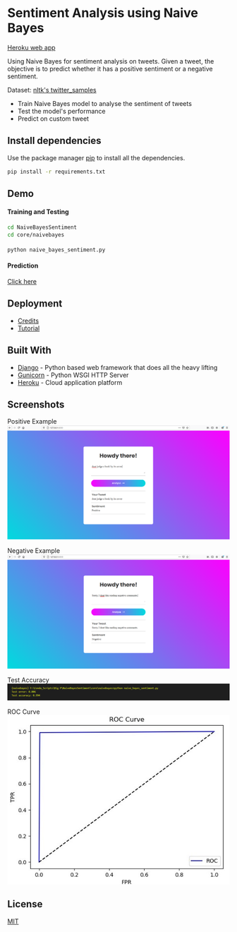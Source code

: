 # Sentiment Analysis using Naive Bayes

[Heroku web app](https://sentysis.herokuapp.com/)

Using Naive Bayes for sentiment analysis on tweets. Given a tweet, the objective is to predict whether it has a positive sentiment or a negative sentiment.

Dataset: [nltk's twitter_samples](http://www.nltk.org/howto/twitter.html#Using-a-Tweet-Corpus)

* Train Naive Bayes model to analyse the sentiment of tweets
* Test the model's performance
* Predict on custom tweet

## Install dependencies
Use the package manager [pip](https://pip.pypa.io/en/stable/) to install all the dependencies.

```bash
pip install -r requirements.txt
```

## Demo
#### Training and Testing
```bash
cd NaiveBayesSentiment
cd core/naivebayes

python naive_bayes_sentiment.py
```
#### Prediction
[Click here](https://sentysis.herokuapp.com/)

## Deployment
* [Credits](https://coreyms.com/)
* [Tutorial](https://www.youtube.com/watch?v=6DI_7Zja8Zc)

## Built With
* [Django](https://www.djangoproject.com/) - Python based web framework that does all the heavy lifting
* [Gunicorn](https://gunicorn.org/) - Python WSGI HTTP Server
* [Heroku](https://www.heroku.com/) - Cloud application platform


## Screenshots
Positive Example
<img src='./images/positive_tweet.PNG' style='width: 200;' >

Negative Example
<img src='./images/negative_tweet.PNG' style='width: 200;' >

Test Accuracy
<img src='./images/score.PNG' style='width: 200;' >

ROC Curve
<img src='./images/roc_curve.jpg' style='width: 200;' >

## License
[MIT](https://choosealicense.com/licenses/mit/)